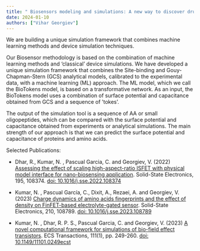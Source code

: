 ```yaml
---
title: " Biosensors modeling and simulations: A new way to discover drugs"
date: 2024-01-10
authors: ["Vihar Georgiev"]
---
```


We are building a unique simulation framework that combines machine learning methods and device simulation techniques. 

<!--more-->

Our Biosensor methodology is based on the combination of machine learning methods and ‘classical’ device simulations. We have developed a unique simulation framework that combines the Site-binding and Gouy-Chapman-Stern (GCS) analytical models, calibrated to the experimental data, with a machine learning (ML) approach. The ML model, which we call the BioTokens model, is based on a transformative network. As an input, the BioTokens model uses a combination of surface potential and capacitance obtained from GCS and a sequence of ’tokes’. 

The output of the simulation tool is a sequence of AA or small oligopeptides, which can be compared with the surface potential and capacitance obtained from experiments or analytical simulations. The main strength of our approach is that we can predict the surface potential and capacitance of proteins and amino acids.

Selected Publications:
- Dhar, R., Kumar, N. , Pascual Garcia, C. and Georgiev, V. (2022) [Assessing the effect of scaling high-aspect-ratio ISFET with physical model interface for nano-biosensing application](https://www.sciencedirect.com/science/article/pii/S0038110122001460?via%3Dihub). Solid-State Electronics, 195, 108374. [doi: 10.1016/j.sse.2022.108374](https://www.sciencedirect.com/science/article/pii/S0038110122001460?via%3Dihub)

- Kumar, N. , Pascual García, C., Dixit, A., Rezaei, A. and Georgiev, V. (2023) [Charge dynamics of amino acids fingerprints and the effect of density on FinFET-based electrolyte-gated sensor](https://eprints.gla.ac.uk/307819/). Solid-State Electronics, 210, 108789. [doi: 10.1016/j.sse.2023.108789](https://eprints.gla.ac.uk/307819/)

- Kumar, N. , Dhar, R. P. S., Pascual Garcia, C. and Georgiev, V. (2023) [A novel computational framework for simulations of bio-field effect transistors](https://eprints.gla.ac.uk/298713/). ECS Transactions, 111(1), pp. 249-260. [doi: 10.1149/11101.0249ecst](https://eprints.gla.ac.uk/298713/)